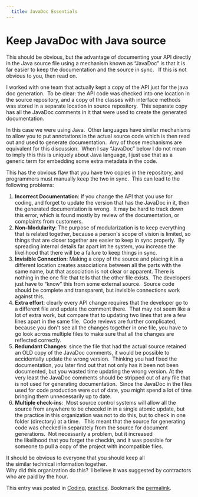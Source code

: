 ```yaml
---
  title: JavaDoc Essentials
---
```

#  Keep JavaDoc with Java source

This should be obvious, but the advantage of documenting your API directly in the Java source file using a mechanism known as “JavaDoc” is that it is far easier to keep the documentation and the source in sync.   If this is not obvious to you, then read on.  

I worked with one team that actually kept a copy of the API just for the java doc generation.  To be clear: the API code was checked into one location in the source repository, and a copy of the classes with interface methods was stored in a separate location in source repository.  This separate copy has all the JavaDoc comments in it that were used to create the generated documentation.  

In this case we were using Java.  Other languages have similar mechanisms to allow you to put annotations in the actual source code which is then read out and used to generate documentation.  Any of those mechanisms are equivalent for this discussion.  When I say “JavaDoc” below I do not mean to imply this this is uniquely about Java language, I just use that as a generic term for embedding some extra metadata in the code.  

This has the obvious flaw that you have two copies in the repository, and programmers must manually keep the two in sync.  This can lead to the following problems:

1.  **Incorrect Documentation**: If you change the API that you use for coding, and forget to update the version that has the JavaDoc in it, then the generated documentation is wrong.  It may be hard to track down this error, which is found mostly by review of the documentation, or complaints from customers.
2.  **Non-Modularity**: The purpose of modularization is to keep everything that is related together, because a person's scope of vision is limited, so things that are closer together are easier to keep in sync properly.  By spreading internal details far apart int he system, you increase the likelihood that there will be a failure to keep things in sync.
3.  **Invisible Connection**: Making a copy of the source and placing it in a different location creates associations between all the parts with the same name, but that association is not clear or apparent. There is nothing in the one file that tells that the other file exists.  The developers just have to “know” this from some external source.  Source code should be complete and transparent, but invisible connections work against this.
4.  **Extra effort**: clearly every API change requires that the developer go to a different file and update the comment there.  That may not seem like a lot of extra work, but compare that to updating two lines that are a few lines apart in the same file.  Code reviews are further complicated, because you don't see all the changes together in one file, you have to go look across multiple files to make sure that all the changes are reflected correctly.
5.  **Redundant Changes**: since the file that had the actual source retained an OLD copy of the JavaDoc comments, it would be possible to accidentally update the wrong version.  Thinking you had fixed the documentation, you later find out that not only has it been not been documented, but you wasted time updating the wrong version. At the very least the JavaDoc comments should be stripped out of any file that is not used for generating documentation.  Since the JavaDoc in the files used for code production were out of date, you might spend a lot of time bringing them unnecessarily up to date.
6.  **Multiple check-ins**:  Most source control systems will allow all the source from anywhere to be checekd in in a single atomic update, but the practice in this organization was not to do this, but to check in one folder (directory) at a time.   This meant that the source for generating code was checked in separately from the source for document generations.  Not necessarily a problem, but it increased the likelihood that you forget the checkin, and it was possible for someone to pull a copy of the project with incompatible files.

It should be obvious to everyone that you should keep all the similar technical information together.  
Why did this organization do this?  I believe it was suggested by contractors who are paid by the hour.

This entry was posted in [Coding](https://agiletribe.purplehillsbooks.com/category/coding/), [practice](https://agiletribe.purplehillsbooks.com/category/practice/). Bookmark the [permalink](https://agiletribe.purplehillsbooks.com/2012/10/02/keep-javadoc-with-java-source/ "Permalink to Keep JavaDoc with Java source").